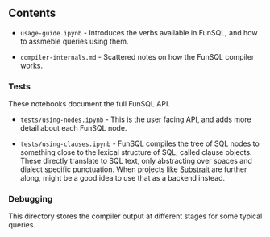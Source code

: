 ## Contents

* `usage-guide.ipynb` - Introduces the verbs available in FunSQL, and how to assmeble queries using them. 

* `compiler-internals.md` - Scattered notes on how the FunSQL compiler works. 

### Tests

These notebooks document the full FunSQL API. 

* `tests/using-nodes.ipynb` - This is the user facing API, and adds more detail about each FunSQL node.

* `tests/using-clauses.ipynb` - FunSQL compiles the tree of SQL nodes to something close to the lexical structure of SQL, called clause objects.  These directly translate to SQL text, only abstracting over spaces and dialect specific punctuation.  When projects like [Substrait](https://substrait.io/) are further along, might be a good idea to use that as a backend instead. 

### Debugging

This directory stores the compiler output at different stages for some typical queries. 